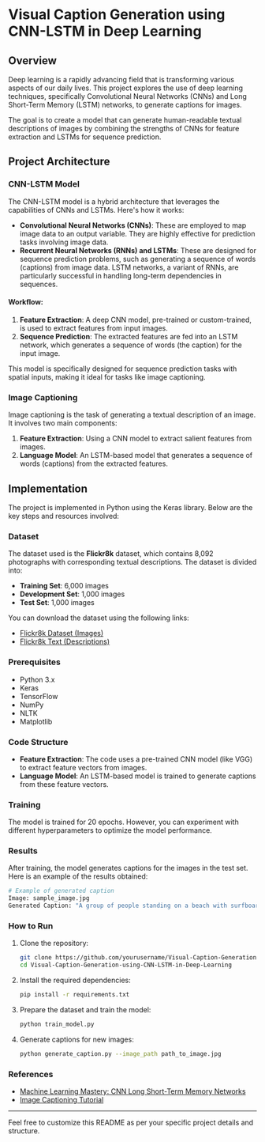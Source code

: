 # Visual Caption Generation using CNN-LSTM in Deep Learning

## Overview

Deep learning is a rapidly advancing field that is transforming various aspects of our daily lives. This project explores the use of deep learning techniques, specifically Convolutional Neural Networks (CNNs) and Long Short-Term Memory (LSTM) networks, to generate captions for images.

The goal is to create a model that can generate human-readable textual descriptions of images by combining the strengths of CNNs for feature extraction and LSTMs for sequence prediction.

## Project Architecture

### CNN-LSTM Model

The CNN-LSTM model is a hybrid architecture that leverages the capabilities of CNNs and LSTMs. Here's how it works:

- **Convolutional Neural Networks (CNNs)**: These are employed to map image data to an output variable. They are highly effective for prediction tasks involving image data.
- **Recurrent Neural Networks (RNNs) and LSTMs**: These are designed for sequence prediction problems, such as generating a sequence of words (captions) from image data. LSTM networks, a variant of RNNs, are particularly successful in handling long-term dependencies in sequences.

#### Workflow:

1. **Feature Extraction**: A deep CNN model, pre-trained or custom-trained, is used to extract features from input images.
2. **Sequence Prediction**: The extracted features are fed into an LSTM network, which generates a sequence of words (the caption) for the input image.

This model is specifically designed for sequence prediction tasks with spatial inputs, making it ideal for tasks like image captioning.

### Image Captioning

Image captioning is the task of generating a textual description of an image. It involves two main components:

1. **Feature Extraction**: Using a CNN model to extract salient features from images.
2. **Language Model**: An LSTM-based model that generates a sequence of words (captions) from the extracted features.

## Implementation

The project is implemented in Python using the Keras library. Below are the key steps and resources involved:

### Dataset

The dataset used is the **Flickr8k** dataset, which contains 8,092 photographs with corresponding textual descriptions. The dataset is divided into:

- **Training Set**: 6,000 images
- **Development Set**: 1,000 images
- **Test Set**: 1,000 images

You can download the dataset using the following links:

- [Flickr8k Dataset (Images)](https://bit.ly/35shVWb)
- [Flickr8k Text (Descriptions)](https://bit.ly/2DcBAgF)

### Prerequisites

- Python 3.x
- Keras
- TensorFlow
- NumPy
- NLTK
- Matplotlib

### Code Structure

- **Feature Extraction**: The code uses a pre-trained CNN model (like VGG) to extract feature vectors from images.
- **Language Model**: An LSTM-based model is trained to generate captions from these feature vectors.

### Training

The model is trained for 20 epochs. However, you can experiment with different hyperparameters to optimize the model performance.

### Results

After training, the model generates captions for the images in the test set. Here is an example of the results obtained:

```python
# Example of generated caption
Image: sample_image.jpg
Generated Caption: "A group of people standing on a beach with surfboards."
```

### How to Run

1. Clone the repository:
   ```bash
   git clone https://github.com/yourusername/Visual-Caption-Generation-using-CNN-LSTM-in-Deep-Learning.git
   cd Visual-Caption-Generation-using-CNN-LSTM-in-Deep-Learning
   ```

2. Install the required dependencies:
   ```bash
   pip install -r requirements.txt
   ```

3. Prepare the dataset and train the model:
   ```bash
   python train_model.py
   ```

4. Generate captions for new images:
   ```bash
   python generate_caption.py --image_path path_to_image.jpg
   ```

### References

- [Machine Learning Mastery: CNN Long Short-Term Memory Networks](https://machinelearningmastery.com/cnn-long-short-term-memory-networks/)
- [Image Captioning Tutorial](https://bit.ly/2XFCEmN)

---

Feel free to customize this README as per your specific project details and structure.


